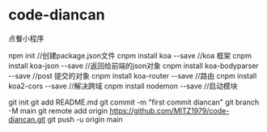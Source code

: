 # code-diancan
点餐小程序


npm init //创建package.json文件
cnpm install koa --save //koa 框架
cnpm install koa-json --save //返回给前端的json对象
cnpm install koa-bodyparser --save //post 提交的对象
cnpm install koa-router --save //路由
cnpm install koa2-cors --save  //解决跨域
cnpm install nodemon --save  //启动模块

















git init
git add README.md
git commit -m "first commit diancan"
git branch -M main
git remote add origin https://github.com/MITZ1979/code-diancan.git
git push -u origin main
